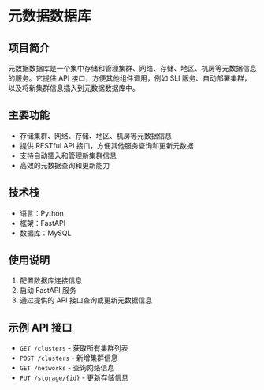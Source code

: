 # 元数据数据库

## 项目简介

元数据数据库是一个集中存储和管理集群、网络、存储、地区、机房等元数据信息的服务。它提供 API 接口，方便其他组件调用，例如 SLI 服务、自动部署集群，以及将新集群信息插入到元数据数据库中。

## 主要功能

- 存储集群、网络、存储、地区、机房等元数据信息
- 提供 RESTful API 接口，方便其他服务查询和更新元数据
- 支持自动插入和管理新集群信息
- 高效的元数据查询和更新能力

## 技术栈

- 语言：Python
- 框架：FastAPI
- 数据库：MySQL

## 使用说明

1. 配置数据库连接信息
2. 启动 FastAPI 服务
3. 通过提供的 API 接口查询或更新元数据信息

## 示例 API 接口

- `GET /clusters` - 获取所有集群列表
- `POST /clusters` - 新增集群信息
- `GET /networks` - 查询网络信息
- `PUT /storage/{id}` - 更新存储信息

